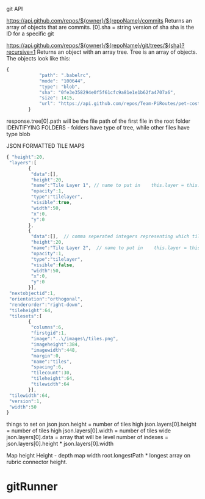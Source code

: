 git API

https://api.github.com/repos/${owner}/${repoName}/commits
Returns an array of objects that are commits. 
[0].sha = string version of sha
sha is the ID for a specific git

https://api.github.com/repos/${owner}/${repoName}/git/trees/${sha}?recursive=1
Returns an object with an array tree.
Tree is an array of objects. 
The objects look like this:  
```javascript
{
            "path": ".babelrc",
            "mode": "100644",
            "type": "blob",
            "sha": "0fe3e358294e0f5f61cfc9a81e1e1b62fa4707a6",
            "size": 1415,
            "url": "https://api.github.com/repos/Team-PiRoutes/pet-costumes/git/blobs/0fe3e358294e0f5f61cfc9a81e1e1b62fa4707a6"
        }
```
response.tree[0].path  will be the file path of the first file in the root folder
IDENTIFYING FOLDERS - folders have type of tree, while other files have type blob


JSON FORMATTED TILE MAPS 
```javascript
{ "height":20,
 "layers":[
        {
         "data":[],
         "height":20,
         "name":"Tile Layer 1", // name to put in    this.layer = this.map.createLayer('Tile Layer 2')
         "opacity":1,
         "type":"tilelayer",
         "visible":true,
         "width":50,
         "x":0,
         "y":0
        }, 
        {
         "data":[],  // comma seperated integers representing which tile in tile set should be here. length is from map size row tiles *                        height of tiles. 
         "height":20,
         "name":"Tile Layer 2",  // name to put in    this.layer = this.map.createLayer('Tile Layer 2')
         "opacity":1,
         "type":"tilelayer",
         "visible":false,
         "width":50,
         "x":0,
         "y":0
        }],
 "nextobjectid":1,
 "orientation":"orthogonal",
 "renderorder":"right-down",
 "tileheight":64,
 "tilesets":[
        {
         "columns":6,
         "firstgid":1,
         "image":"..\/images\/tiles.png",
         "imageheight":384,
         "imagewidth":448,
         "margin":0,
         "name":"tiles",
         "spacing":6,
         "tilecount":30,
         "tileheight":64,
         "tilewidth":64
        }],
 "tilewidth":64,
 "version":1,
 "width":50
}
```

things to set on json
json.height = number of tiles high
json.layers[0].height = number of tiles high
json.layers[0].width = number of tiles wide
json.layers[0].data = array that will be level
            number of indexes = json.layers[0].height * json.layers[0].width

Map height  Height - depth
map width   root.longestPath * longest array on rubric
connector height. 
# gitRunner
